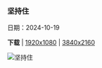 ### 坚持住

日期：2024-10-19

**下载**  |  [1920x1080](https://cn.bing.com/th?id=OHR.SmilingSloth_ZH-CN4646662964_1920x1080.jpg)  |  [3840x2160](https://cn.bing.com/th?id=OHR.SmilingSloth_ZH-CN4646662964_UHD.jpg)

![坚持住](https://cn.bing.com/th?id=OHR.SmilingSloth_ZH-CN4646662964_1920x1080.jpg "哥斯达黎加的三趾树懒 (© Harry Collins/Getty Images)")

